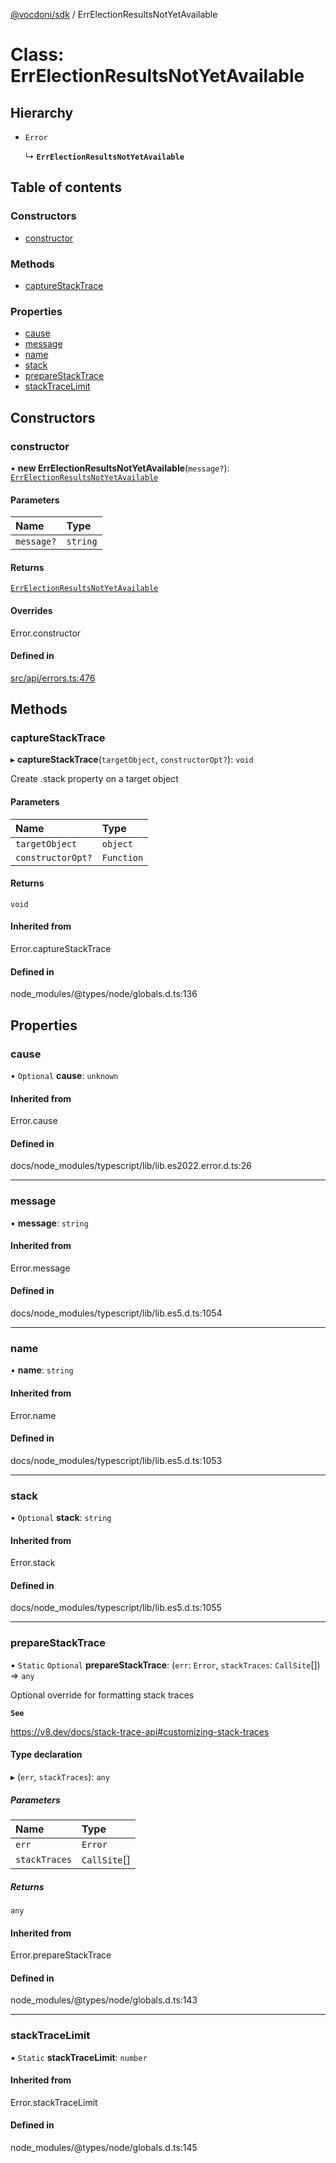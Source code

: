 [@vocdoni/sdk](/sdk) / ErrElectionResultsNotYetAvailable

# Class: ErrElectionResultsNotYetAvailable

## Hierarchy

- `Error`

  ↳ **`ErrElectionResultsNotYetAvailable`**

## Table of contents

### Constructors

- [constructor](ErrElectionResultsNotYetAvailable#constructor)

### Methods

- [captureStackTrace](ErrElectionResultsNotYetAvailable#capturestacktrace)

### Properties

- [cause](ErrElectionResultsNotYetAvailable#cause)
- [message](ErrElectionResultsNotYetAvailable#message)
- [name](ErrElectionResultsNotYetAvailable#name)
- [stack](ErrElectionResultsNotYetAvailable#stack)
- [prepareStackTrace](ErrElectionResultsNotYetAvailable#preparestacktrace)
- [stackTraceLimit](ErrElectionResultsNotYetAvailable#stacktracelimit)

## Constructors

### constructor

• **new ErrElectionResultsNotYetAvailable**(`message?`): [`ErrElectionResultsNotYetAvailable`](ErrElectionResultsNotYetAvailable)

#### Parameters

| Name | Type |
| :------ | :------ |
| `message?` | `string` |

#### Returns

[`ErrElectionResultsNotYetAvailable`](ErrElectionResultsNotYetAvailable)

#### Overrides

Error.constructor

#### Defined in

[src/api/errors.ts:476](https://github.com/vocdoni/vocdoni-sdk/blob/179c92b4cecfec787d968dc02b519f64ee15c5d3/src/api/errors.ts#L476)

## Methods

### captureStackTrace

▸ **captureStackTrace**(`targetObject`, `constructorOpt?`): `void`

Create .stack property on a target object

#### Parameters

| Name | Type |
| :------ | :------ |
| `targetObject` | `object` |
| `constructorOpt?` | `Function` |

#### Returns

`void`

#### Inherited from

Error.captureStackTrace

#### Defined in

node_modules/@types/node/globals.d.ts:136

## Properties

### cause

• `Optional` **cause**: `unknown`

#### Inherited from

Error.cause

#### Defined in

docs/node_modules/typescript/lib/lib.es2022.error.d.ts:26

___

### message

• **message**: `string`

#### Inherited from

Error.message

#### Defined in

docs/node_modules/typescript/lib/lib.es5.d.ts:1054

___

### name

• **name**: `string`

#### Inherited from

Error.name

#### Defined in

docs/node_modules/typescript/lib/lib.es5.d.ts:1053

___

### stack

• `Optional` **stack**: `string`

#### Inherited from

Error.stack

#### Defined in

docs/node_modules/typescript/lib/lib.es5.d.ts:1055

___

### prepareStackTrace

▪ `Static` `Optional` **prepareStackTrace**: (`err`: `Error`, `stackTraces`: `CallSite`[]) => `any`

Optional override for formatting stack traces

**`See`**

https://v8.dev/docs/stack-trace-api#customizing-stack-traces

#### Type declaration

▸ (`err`, `stackTraces`): `any`

##### Parameters

| Name | Type |
| :------ | :------ |
| `err` | `Error` |
| `stackTraces` | `CallSite`[] |

##### Returns

`any`

#### Inherited from

Error.prepareStackTrace

#### Defined in

node_modules/@types/node/globals.d.ts:143

___

### stackTraceLimit

▪ `Static` **stackTraceLimit**: `number`

#### Inherited from

Error.stackTraceLimit

#### Defined in

node_modules/@types/node/globals.d.ts:145
